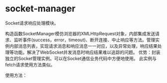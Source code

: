 # socket-manager
Socket请求响应处理模块。

构造函数SocketManager模仿浏览器的XMLHttpRequest对象，内部集成发送请求、监听事件(success，error，timeout)、断开连接、中止响应等方法。管理实例内部消息列表，实现请求消息和响应消息一一对应，以及异常处理，响应结果处理等功能。解决了WebSocket并发消息时响应结果难以追踪的问题。
优势：封装独立的Socket管理实例。可以在Socket通信业务代码中方便地使用。
此实例与fetch请求使用方法类似。

使用方法：

